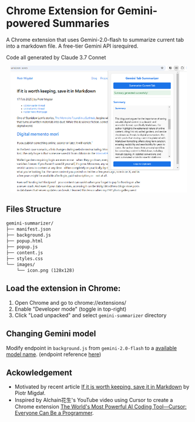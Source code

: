 # Chrome Extension for Gemini-powered Summaries
A Chrome extension that uses Gemini-2.0-flash to summarize current tab into a markdown file. A free-tier Gemini API isrequired.

Code all generated by Claude 3.7 Connet

<p align="center">
  <img src="summarize_as_markdown.png" width=480>
</p>

## Files Structure
```
gemini-summarizer/
├── manifest.json
├── background.js
├── popup.html
├── popup.js
├── content.js
├── styles.css
└── images/
    └── icon.png (128x128)
```

## Load the extension in Chrome:

1. Open Chrome and go to chrome://extensions/
2. Enable "Developer mode" (toggle in top-right)
3. Click "Load unpacked" and select `gemini-summarizer` directory

## Changing Gemini model
Modify endpoint in `background.js` from `gemini-2.0-flash` to a [available model name](https://ai.google.dev/gemini-api/docs/models/gemini). (endpoint reference [here](https://ai.google.dev/api/generate-content))


## Ackowledgement
- Motivated by recent article [If it is worth keeping, save it in Markdown](https://p.migdal.pl/blog/2025/02/markdown-saves) by Piotr Migdał.
- Inspired by Alchain花生's YouTube video using Cursor to create a Chrome extension [The World's Most Powerful AI Coding Tool—Cursor: Everyone Can Be a Programmer](https://youtu.be/R9JIi2zMNHA?feature=shared).
